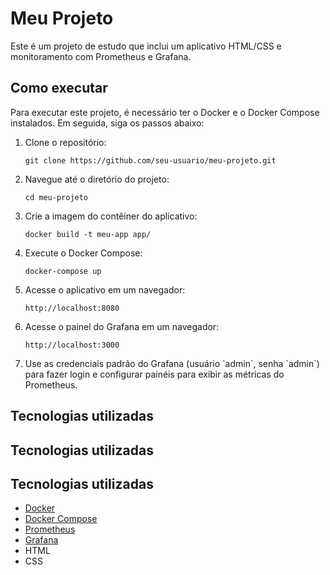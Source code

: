 <!DOCTYPE html>
<html>
<body>
  <h1>Meu Projeto</h1>
  <p>Este é um projeto de estudo que inclui um aplicativo HTML/CSS e monitoramento com Prometheus e Grafana.</p>
  <h2>Como executar</h2>
  <p>Para executar este projeto, é necessário ter o Docker e o Docker Compose instalados. Em seguida, siga os passos abaixo:</p>
  <ol>
    <li>Clone o repositório:</li>
    <pre><code>git clone https://github.com/seu-usuario/meu-projeto.git</code></pre>
    <li>Navegue até o diretório do projeto:</li>
    <pre><code>cd meu-projeto</code></pre>
    <li>Crie a imagem do contêiner do aplicativo:</li>
    <pre><code>docker build -t meu-app app/</code></pre>
    <li>Execute o Docker Compose:</li>
    <pre><code>docker-compose up</code></pre>
    <li>Acesse o aplicativo em um navegador:</li>
    <pre><code>http://localhost:8080</code></pre>
    <li>Acesse o painel do Grafana em um navegador:</li>
    <pre><code>http://localhost:3000</code></pre>
    <li>Use as credenciais padrão do Grafana (usuário `admin`, senha `admin`) para fazer login e configurar painéis para exibir as métricas do Prometheus.</li>
  </ol>
<h2>Tecnologias utilizadas</h2>
<h2>Tecnologias utilizadas</h2>
<h2>Tecnologias utilizadas</h2>
<ul>
  <li><a href="https://www.docker.com/"><i class="fab fa-docker"></i> Docker</a></li>
  <li><a href="https://docs.docker.com/compose/"><i class="fab fa-docker"></i> Docker Compose</a></li>
  <li><a href="https://prometheus.io/"><i class="fab fa-prometheus"></i> Prometheus</a></li>
  <li><a href="https://grafana.com/"><i class="fab fa-grafana"></i> Grafana</a></li>
  <li><i class="fab fa-html5"></i> HTML</li>
  <li><i class="fab fa-css3"></i> CSS</li>
</ul>
</body>
</html>

